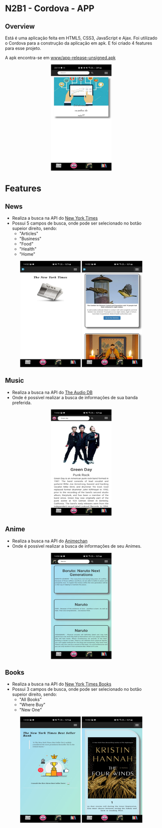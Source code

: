 # N2B1 - Cordova - APP

## Overview

Está é uma aplicação feita em HTML5, CSS3, JavaScript e Ajax. 
Foi utilizado o Cordova para a construção da aplicação em apk.
E foi criado 4 features para esse projeto.

A apk encontra-se em [www/app-release-unsigned.apk](https://github.com/LukasRusso/Cordova_N2-B1/tree/master/www)

<p align="center">
    <img src="https://github.com/LukasRusso/Cordova_N2-B1/blob/master/www/imgReadme/homePage.jpg" alt="Página Principal" width="200" height="350"> 
</p>

# Features

## News

* Realiza a busca na API do [New York Times](https://developer.nytimes.com/)
* Possui 5 campos de busca, onde pode ser selecionado no botão supeior direito, sendo: 
    * "Articles"
    * "Business"
    * "Food"
    * "Health"
    * "Home"

<p align="center">
    <img src="https://github.com/LukasRusso/Cordova_N2-B1/blob/master/www/imgReadme/newsPage.jpeg" alt="Página Principal" width="200" height="350"> 
    <img src="https://github.com/LukasRusso/Cordova_N2-B1/blob/master/www/imgReadme/newsPage2.jpeg" alt="Página Principal" width="200" height="350"> 
</p>

## Music

* Realiza a busca na API do [The Audio DB](https://www.theaudiodb.com/api_guide.php)
* Onde é possivel realizar a busca de informações de sua banda preferida.

<p align="center">
    <img src="https://github.com/LukasRusso/Cordova_N2-B1/blob/master/www/imgReadme/musicPage.jpeg" alt="Página Principal" width="200" height="350"> 
</p>

## Anime

* Realiza a busca na API do [Animechan](https://github.com/RocktimSaikia/anime-chan)
* Onde é possivel realizar a busca de informações de seu Animes.

<p align="center">
    <img src="https://github.com/LukasRusso/Cordova_N2-B1/blob/master/www/imgReadme/animePage.jpeg" alt="Página Principal" width="200" height="350"> 
</p>

## Books

* Realiza a busca na API do [New York Times Books](https://developer.nytimes.com/)
* Possui 3 campos de busca, onde pode ser selecionado no botão supeior direito, sendo: 
    * "All Books"
    * "Where Buy"
    * "New One"

<p align="center">
    <img src="https://github.com/LukasRusso/Cordova_N2-B1/blob/master/www/imgReadme/booksPage.jpeg" alt="Página Principal" width="200" height="350"> 
    <img src="https://github.com/LukasRusso/Cordova_N2-B1/blob/master/www/imgReadme/booksPage2.jpeg" alt="Página com Busca" width="200" height="350"> 
</p>
